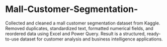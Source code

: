 # Mall-Customer-Segmentation-
Collected and cleaned a mall customer segmentation dataset from Kaggle. Removed duplicates, standardized text, formatted numerical fields, and reordered data using Excel and Power Query. Result is a structured, ready-to-use dataset for customer analysis and business intelligence applications.
